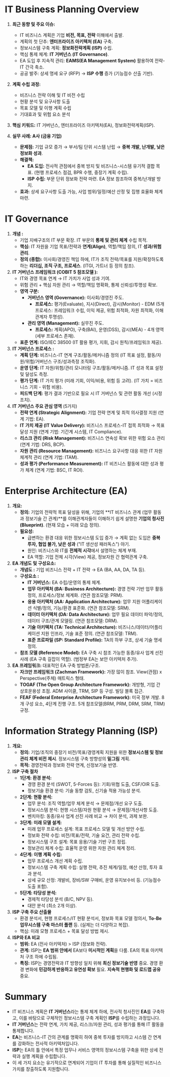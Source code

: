 # IT Business Planning Overview

1. **최근 동향 및 주요 이슈:**
    - IT 비즈니스 계획은 기업 **비전, 목표, 전략** 이해에서 출발.
    - 계획의 첫 단추: **엔터프라이즈 아키텍처 (EA)** 구축.
    - 정보시스템 구축 계획: **정보화전략계획 (ISP)** 수립.
    - 핵심 통제 체계: **IT 거버넌스 (IT Governance)**.
    - EA 도입 후 지속적 관리: **EAMS(EA Management System)** 활용하여 전략-IT 간극 축소.
    - 공공 발주: 상세 명세 요구 (RFP) → **ISP 수행** 증가 (기능점수 산출 기반).

2. **계획 수립 과정:**
    - 비즈니스 전략 이해 및 IT 비전 수립
    - 현황 분석 및 요구사항 도출
    - 목표 모델 및 이행 계획 수립
    - 기대효과 및 위험 요소 분석

3. **핵심 키워드:** IT 거버넌스, 엔터프라이즈 아키텍처(EA), 정보화전략계획(ISP).
4. **실무 사례: A사 (금융 기업)**
    - **문제점:** 기업 규모 증가 → 부서/팀 단위 시스템 난립 → **중복 개발, 난개발, 낮은 정보화 성과**.
    - **해결책:**
        - **EA 도입:** 전사적 관점에서 중복 방지 및 비즈니스-시스템 유기적 결합 목표. (현행 프로세스 점검, BPR 수행, 중장기 계획 수립).
        - **ISP 수립:** 부문 단위 정보화 전략 마련. EA 정보 참조하여 중복/난개발 방지.
    - **효과:** 상세 요구사항 도출 가능, 사업 범위/일정/예산 산정 및 집행 효율화 체계 마련.

# IT Governance

1. **개념 :**
    - 기업 지배구조의 IT 부문 확장. IT 부문의 **통제 및 관리 체계** 수립 목적.
    - **핵심:** IT 자원을 기업 목표/전략과 **연계(Align)**, 역할/책임 정의, IT **성과/위험 관리**.
    - **정의 (종합):** 이사회/경영진 책임 하에, IT가 조직 전략/목표를 지원/확장하도록 하는 **리더십, 조직 구조, 프로세스**. (ITGI, 가트너 등 정의 참조).
2. **IT 거버넌스 프레임워크 (COBIT 5 참조모델 ):**
    - IT와 경영 목표 연계 → IT 가치가 사업 성과 기여.
    - 위험 관리 + 핵심 자원 관리 → 역할/책임 명확화, 통제 신뢰성/투명성 확보.
    - **영역 구분:**
        - **거버넌스 영역 (Governance):** 이사회/경영진 주도.
            - **프로세스:** 평가(Evaluate), 지시(Direct), 감시(Monitor) - EDM (5개 프로세스: 프레임워크 수립, 이익 제공, 위험 최적화, 자원 최적화, 이해관계자 투명성).
        - **관리 영역 (Management):** 실무진 주도.
            - **프로세스:** 계획(APO), 구축(BAI), 운영(DSS), 감시(MEA) - 4개 영역 (세부 프로세스 존재).
    - **표준 연계:** ISO/IEC 38500 (IT 활용 평가, 지휘, 감시 원칙/프레임워크 제공).
3. **IT 거버넌스 프로세스 :**
    - **계획 단계:** 비즈니스-IT 연계 구조/활동/메커니즘 정의 (IT 목표 설정, 활동/자원/위험/거버넌스 구조/성과측정 조직화).
    - **운영 단계:** IT 자원/위험/관리 모니터링 구조/활동/메커니즘. IT 성과 목표 설정 및 달성도 측정.
    - **평가 단계:** IT 가치 평가 (미래 기회, 이익/비용, 위험 등 고려). (IT 가치 = 비즈니스 기회 - 위험 비용).
    - **피드백 단계:** 평가 결과 기반으로 필요 시 IT 거버넌스 및 관련 활동 개선 (시정조치).
4. **IT 거버넌스 주요 관심 영역** (5가지)
    - **전략 연계 (Strategic Alignment):** 기업 전략 연계 및 최적 의사결정 지원 (연계 기법: EA).
    - **IT 가치 제공 (IT Value Delivery):** 비즈니스 프로세스-IT 접목 최적화 → 목표 달성 지원 (연계 기법: 기간계 시스템, IT Compliance).
    - **리스크 관리 (Risk Management):** 비즈니스 연속성 확보 위한 위험 요소 관리 (연계 기법: DRS, BCP).
    - **자원 관리 (Resource Management):** 비즈니스 요구사항 대응 위한 IT 자원 체계적 관리 (연계 기법: ITAM).
    - **성과 평가 (Performance Measurement):** IT 비즈니스 활동에 대한 성과 평가 체계 (연계 기법: BSC, IT ROI).

# Enterprise Architecture (EA)

1. **개요:**
    - **정의:** 기업의 전략적 목표 달성을 위해, 기업의 **IT 비즈니스 관계 (업무 활동과 정보기술 간 관계)**를 이해관계자들이 이해하기 쉽게 설명한 **기업의 청사진 (Blueprint)**. (현재 모습 + 미래 모습 정의).
    - **필요성:**
        - 급변하는 환경 대응 위한 정보시스템 도입 증가 → 계획 없는 도입은 **중복 투자, 협업 불가, 낮은 성과** ("IT 생산성 패러독스") 야기.
        - 원인: 비즈니스와 IT를 **전체적 시각**에서 설명하는 체계 부재.
        - EA 역할: 기업 전체 시각(View) 제공, 정보자원 간 협력관계 구축.
2. **EA 개념도 및 구성요소:**
    - **개념도 :** 기업 비즈니스 전략 + IT 전략 → EA (BA, AA, DA, TA 등).
    - **구성요소 :**
        - **IT 거버넌스:** EA 수립/운영의 통제 체계.
        - **업무 아키텍처 (BA: Business Architecture):** 경영 전략 기반 업무 활동 정의, 프로세스/정보 체계화. (연관 참조모델: PRM).
        - **응용 아키텍처 (AA: Application Architecture):** 업무 지원 어플리케이션 식별/정의, 기능/환경 표준화. (연관 참조모델: SRM).
        - **데이터 아키텍처 (DA: Data Architecture):** 업무 필요 데이터 파악/정의, 데이터 구조/관계 모델링. (연관 참조모델: DRM).
        - **기술 아키텍처 (TA: Technical Architecture):** 비즈니스/데이터/어플리케이션 지원 인프라, 기술 표준 정의. (연관 참조모델: TRM).
        - **표준 프로파일 (SP: Standard Profile):** TA의 하부 구조, 상세 기술 명세 정의.
    - **참조 모델 (Reference Model):** EA 구축 시 참조 가능한 동종/유사 업계 선진 사례 (EA 구축 길잡이 역할). (범정부 EA는 보안 아키텍처 추가).
3. **EA 프레임워크:** 대표적인 EA 구축 방법론/구조.
    - **자크만 프레임워크 (Zachman Framework):** 가장 많이 참조. View(관점) x Perspective(주체) 매트릭스 형태.
    - **TOGAF (The Open Group Architecture Framework):** 개방형, 기업 간 상호운용성 초점. ADM 사이클, TRM, SIP 등 구성. 빌딩 블록 접근.
    - **FEAF (Federal Enterprise Architecture Framework):** 미국 정부 개발. 8개 구성 요소, 4단계 진행 구조. 5개 참조모델(BRM, PRM, DRM, SRM, TRM) 규정.

# Information Strategy Planning (ISP)

1. **개요:**
    - **정의:** 기업/조직의 중장기 비전/목표/경영계획 지원을 위한 **정보시스템 및 정보관리 체계 비전 제시**. 정보시스템 구축 방향성의 **밑그림** 계획.
    - **목적:** 경영전략과 정보화 전략 연계, 신정보기술 반영.
2. **ISP 구축 절차** 
    - **1단계: 환경 분석:**
        - 경영 환경 분석 (SWOT, 5-Forces 등): 기회/위협 도출, CSF/OIR 도출.
        - 정보기술 환경 분석: 기술 동향 검토, 신기술 적용 가능성 분석.
    - **2단계: 현황 분석:**
        - 업무 분석: 조직 역할/업무 체계 분석 → 문제점/개선 요구 도출.
        - 정보시스템 분석: 현행 시스템/자원 현황 분석 → 문제점/개선사항 도출.
        - 벤치마킹: 동종/유사 업계 선진 사례 비교 → 차이 분석, 과제 보완.
    - **3단계: 미래 모델 설계:**
        - 미래 업무 프로세스 설계: 목표 프로세스 모델 및 개선 방안 수립.
        - 정보화 전략 수립: 비전/목표/전략, 기술 요건, 관리 전략 수립.
        - 정보시스템 구조 설계: 목표 응용/기술 기반 구조 정립.
        - 정보관리 체계 수립: 효율적 운영 위한 자원 관리 체계 정리.
    - **4단계: 이행 계획 수립:**
        - 업무 프로세스 개선 계획 수립.
        - 정보시스템 구축 계획 수립: 실행 전략, 추진 체계/일정, 예산 산정, 투자 효과 분석.
        - 상세 규모 산정: 개발비, 장비/SW 구매비, 운영 유지보수비 등. (기능점수 도출 포함).
    - **5단계: 타당성 분석:**
        - 경제적 타당성 분석 (B/C, NPV 등).
        - 대안 분석 (최소 2개 이상).
3. **ISP 구축 주요 산출물** 
    - 환경 분석서, 현행 프로세스/IT 현황 분석서, 정보화 목표 모델 정의서, **To-Be 업무시스템 구축 마스터 플랜** 등. (실제는 더 다양하고 복잡).
    - 핵심: 미래 모형 프로세스 + 목표 달성 방법 제시.
4. **ISP와 EA 비교** 
    - **범위:** EA (전사 아키텍처) > ISP (정보화 전략).
    - **관계:** ISP는 **EA 범위 안에서** EA보다 **미시적인 계획**을 다룸. EA의 목표 아키텍처 구조 하에 수립됨.
    - **특징:** ISP는 경영전략과 IT 방향성 일치 위해 **최신 정보기술 반영** 중요. 경영 환경 변화에 **민감하게 반응하고 유연성 확보** 필요. **지속적 현행화 및 로드맵 공유** 중요.

# Summary

- IT 비즈니스 계획은 **IT 거버넌스**라는 통제 체계 하에, 전사적 청사진인 **EA**를 구축하고, 이를 바탕으로 구체적인 정보시스템 구축 계획인 **ISP**를 수립하는 과정입니다.
- **IT 거버넌스**는 전략 연계, 가치 제공, 리스크/자원 관리, 성과 평가를 통해 IT 활동을 통제합니다.
- **EA**는 비즈니스-IT 간의 관계를 명확히 하여 중복 투자를 방지하고 시스템 간 연계를 강화하는 전사적 아키텍처입니다.
- **ISP**는 EA의 틀 안에서 특정 업무나 서비스 영역의 정보시스템 구축을 위한 상세 전략과 실행 계획을 수립합니다.
- 이 세 가지 요소는 유기적으로 연계되어 기업이 IT 투자를 통해 실질적인 비즈니스 가치를 창출하도록 지원합니다.